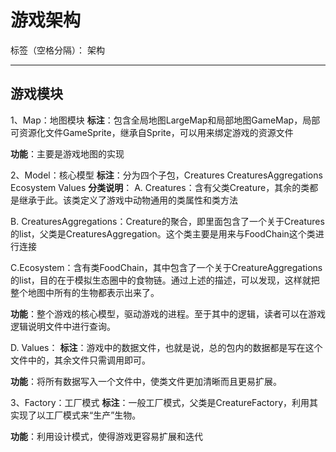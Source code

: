 # 游戏架构

标签（空格分隔）： 架构

---
## 游戏模块
1、Map：地图模块
**标注**：包含全局地图LargeMap和局部地图GameMap，局部可资源化文件GameSprite，继承自Sprite，可以用来绑定游戏的资源文件

**功能**：主要是游戏地图的实现

2、Model：核心模型
**标注**：分为四个子包，Creatures CreaturesAggregations Ecosystem Values
**分类说明**：
A. Creatures：含有父类Creature，其余的类都是继承于此。该类定义了游戏中动物通用的类属性和类方法

B. CreaturesAggregations：Creature的聚合，即里面包含了一个关于Creatures的list，父类是CreaturesAggregation。这个类主要是用来与FoodChain这个类进行连接

C.Ecosystem：含有类FoodChain，其中包含了一个关于CreatureAggregations的list，目的在于模拟生态圈中的食物链。通过上述的描述，可以发现，这样就把整个地图中所有的生物都表示出来了。

**功能**：整个游戏的核心模型，驱动游戏的进程。至于其中的逻辑，读者可以在游戏逻辑说明文件中进行查询。

D. Values：
**标注**：游戏中的数据文件，也就是说，总的包内的数据都是写在这个文件中的，其余文件只需调用即可。

**功能**：将所有数据写入一个文件中，使类文件更加清晰而且更易扩展。

3、Factory：工厂模式
**标注**：一般工厂模式，父类是CreatureFactory，利用其实现了以工厂模式来“生产”生物。

**功能**：利用设计模式，使得游戏更容易扩展和迭代
